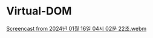 # Virtual-DOM

[Screencast from 2024년 01월 16일 04시 02분 22초.webm](https://github.com/resetmerlin/Virtual-DOM/assets/108568153/9ea28852-a619-4adb-9da8-a70bd986ed87)
